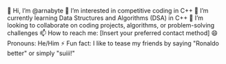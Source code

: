 👋 Hi, I’m @arnabyte
👀 I’m interested in competitive coding in C++
🌱 I’m currently learning Data Structures and Algorithms (DSA) in C++
💞️ I’m looking to collaborate on coding projects, algorithms, or problem-solving challenges
📫 How to reach me: [Insert your preferred contact method]
😄 Pronouns: He/Him
⚡ Fun fact: I like to tease my friends by saying "Ronaldo better" or simply "suiii!"


<!---
arnabyte/arnabyte is a ✨ special ✨ repository because its `README.md` (this file) appears on your GitHub profile.
You can click the Preview link to take a look at your changes.
--->

